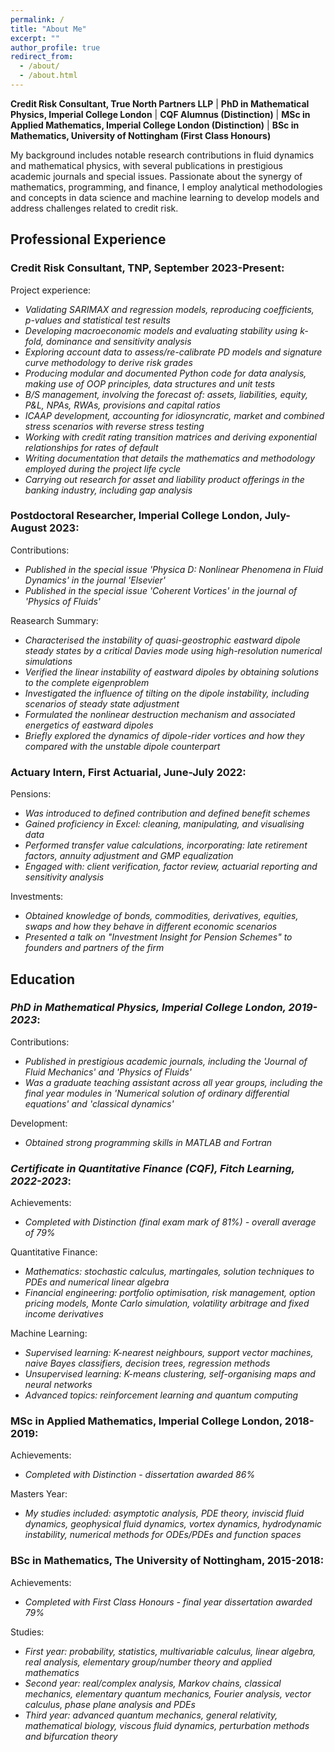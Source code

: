```yaml
---
permalink: /
title: "About Me"
excerpt: ""
author_profile: true
redirect_from: 
  - /about/
  - /about.html
---
```


**Credit Risk Consultant, True North Partners LLP** | **PhD in Mathematical Physics, Imperial College London** | **CQF Alumnus (Distinction)** | **MSc in Applied Mathematics, Imperial College London (Distinction)** | **BSc in Mathematics, University of Nottingham (First Class Honours)**

My background includes notable research contributions in fluid dynamics and mathematical physics, with several publications in prestigious academic journals and special issues. Passionate about the synergy of mathematics, programming, and finance, I employ analytical methodologies and concepts in data science and machine learning to develop models and address challenges related to credit risk.


## Professional Experience

### Credit Risk Consultant, TNP, September 2023-Present:

Project experience:
* _Validating SARIMAX and regression models, reproducing coefficients, p-values and statistical test results_
* _Developing macroeconomic models and evaluating stability using k-fold, dominance and sensitivity analysis_
* _Exploring account data to assess/re-calibrate PD models and signature curve methodology to derive risk grades_
* _Producing modular and documented Python code for data analysis, making use of OOP principles, data structures and unit tests_
* _B/S management, involving the forecast of: assets, liabilities, equity, P&L, NPAs, RWAs, provisions and capital ratios_
* _ICAAP development, accounting for idiosyncratic, market and combined stress scenarios with reverse stress testing_
* _Working with credit rating transition matrices and deriving exponential relationships for rates of default_
* _Writing documentation that details the mathematics and methodology employed during the project life cycle_
* _Carrying out research for asset and liability product offerings in the banking industry, including gap analysis_

### Postdoctoral Researcher, Imperial College London, July-August 2023:

Contributions:
* _Published in the special issue 'Physica D: Nonlinear Phenomena in Fluid Dynamics' in the journal 'Elsevier'_
* _Published in the special issue 'Coherent Vortices' in the journal of 'Physics of Fluids'_

Reasearch Summary:
* _Characterised the instability of quasi-geostrophic eastward dipole steady states by a critical Davies mode using high-resolution numerical simulations_
* _Verified the linear instability of eastward dipoles by obtaining solutions to the complete eigenproblem_
* _Investigated the influence of tilting on the dipole instability, including scenarios of steady state adjustment_
* _Formulated the nonlinear destruction mechanism and associated energetics of eastward dipoles_
* _Briefly explored the dynamics of dipole-rider vortices and how they compared with the unstable dipole counterpart_

### Actuary Intern, First Actuarial, June-July 2022:

Pensions:
* _Was introduced to defined contribution and defined benefit schemes_
* _Gained proficiency in Excel: cleaning, manipulating, and visualising data_
* _Performed transfer value calculations, incorporating: late retirement factors, annuity adjustment and GMP equalization_
* _Engaged with: client verification, factor review, actuarial reporting and sensitivity analysis_

Investments:
* _Obtained knowledge of bonds, commodities, derivatives, equities, swaps and how they behave in different economic scenarios_
* _Presented a talk on "Investment Insight for Pension Schemes" to founders and partners of the firm_

## Education

### _PhD in Mathematical Physics, Imperial College London, 2019-2023_:

Contributions:
* _Published in prestigious academic journals, including the 'Journal of Fluid Mechanics' and 'Physics of Fluids'_
* _Was a graduate teaching assistant across all year groups, including the final year modules in 'Numerical solution of ordinary differential equations' and 'classical dynamics'_

Development:
* _Obtained strong programming skills in MATLAB and Fortran_

### _Certificate in Quantitative Finance (CQF), Fitch Learning, 2022-2023_:

Achievements:
* _Completed with Distinction (final exam mark of 81%) - overall average of 79%_

Quantitative Finance:
* _Mathematics: stochastic calculus, martingales, solution techniques to PDEs and numerical linear algebra_
* _Financial engineering: portfolio optimisation, risk management, option pricing models, Monte Carlo simulation, volatility arbitrage and fixed income derivatives_

Machine Learning:
* _Supervised learning: K-nearest neighbours, support vector machines, naive Bayes classifiers, decision trees, regression methods_
* _Unsupervised learning: K-means clustering, self-organising maps and neural networks_
* _Advanced topics: reinforcement learning and quantum computing_ 

### MSc in Applied Mathematics, Imperial College London, 2018-2019:

Achievements:
* _Completed with Distinction - dissertation awarded 86%_

Masters Year:
* _My studies included: asymptotic analysis, PDE theory, inviscid fluid dynamics, geophysical fluid dynamics, vortex dynamics, hydrodynamic instability, numerical methods for ODEs/PDEs and function spaces_

### BSc in Mathematics, The University of Nottingham, 2015-2018:

Achievements: 
* _Completed with First Class Honours - final year dissertation awarded 79%_

Studies:
* _First year: probability, statistics, multivariable calculus, linear algebra, real analysis, elementary group/number theory and applied mathematics_
* _Second year: real/complex analysis, Markov chains, classical mechanics, elementary quantum mechanics, Fourier analysis, vector calculus, phase plane analysis and PDEs_
* _Third year: advanced quantum mechanics, general relativity, mathematical biology, viscous fluid dynamics, perturbation methods and bifurcation theory_
